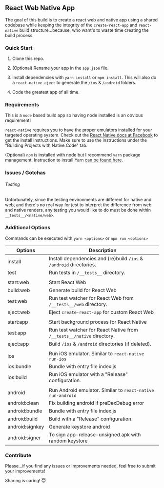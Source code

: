 React Web Native App
--------------------

The goal of this build is to create a react web and native app using a shared codebase while keeping the integrity of the `create-react-app` and `react-native` build structure...because, who want's to waste time creating the build process.

### Quick Start

1. Clone this repo.

2. (Optional) Rename your app in the `app.json` file.

3. Install dependencies with `yarn install` or `npm install`. This will also do a `react-native eject` to generate the `/ios` & `/android` folders.

4. Code the greatest app of all time.

### Requirements

This is a `node` based build app so having node installed is an obvious requirement!

`react-native` requires you to have the proper emulators installed for your targeted operating system. Check out the [React Native docs at Facebook](https://facebook.github.io/react-native/docs/getting-started.html) to get the install instructions. Make sure to use the instructions under the "Building Projects with Native Code" tab.

(Optional) `npm` is installed with node but I recommend `yarn` package management. Instruction to install Yarn [can be found here](https://yarnpkg.com/en/docs/install).

### Issues / Gotchas

###### Testing
Unfortunately, since the testing environments are different for native and web, and there's no real way for jest to interpret the difference from web and native renders, any testing you would like to do must be done within `__tests__/<native/web>`.

### Additional Options

Commands can be executed with `yarn <options>` or `npm run <options>`

| Options | Description |
| --------- | ----------- |
| install | Install dependencies and (re)build `/ios` & `/android` directories. |
| test | Run tests in `/__tests__` directory. |
| | |
| start:web | Start React Web |
| build:web | Generate build for React Web |
| test:web | Run test watcher for React Web from `/__tests__/web` directory. |
| eject:web | Eject `create-react-app` for custom React Web |
| | |
| start:app | Start background process for React Native |
| test:app | Run test watcher for React Native from `/__tests__/native` directory. |
| eject:app | Build `/ios` & `/android` directories (if deleted). |
| | |
| ios | Run iOS emulator. Similar to `react-native run-ios` |
| ios:bundle | Bundle with entry file index.js |
| ios:build | Run iOS emulator with a "Release" configuration. |
| | |
| android | Run Android emulator. Similar to `react-native run-android` |
| android:clean | Fix building android if preDexDebug error |
| android:bundle | Bundle with entry file index.js |
| android:build | Build with a "Release" configuration. |
| android:signkey | Generate keystore android |
| android:signer | To sign app-release-unsigned.apk with random keystore |

### Contribute

Please...if you find any issues or improvements needed, feel free to submit your improvements!

Sharing is caring! 😇
